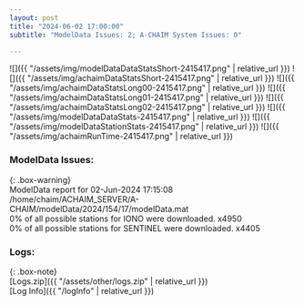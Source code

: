 ```yaml
---
layout: post
title: "2024-06-02 17:00:00"
subtitle: "ModelData Issues: 2; A-CHAIM System Issues: 0"

---
```


![]({{ "/assets/img/modelDataDataStatsShort-2415417.png" | relative_url }})
![]({{ "/assets/img/achaimDataStatsShort-2415417.png" | relative_url }})
![]({{ "/assets/img/achaimDataStatsLong00-2415417.png" | relative_url }})
![]({{ "/assets/img/achaimDataStatsLong01-2415417.png" | relative_url }})
![]({{ "/assets/img/achaimDataStatsLong02-2415417.png" | relative_url }})
![]({{ "/assets/img/modelDataDataStats-2415417.png" | relative_url }})
![]({{ "/assets/img/modelDataStationStats-2415417.png" | relative_url }})
![]({{ "/assets/img/achaimRunTime-2415417.png" | relative_url }})


### ModelData Issues:  
  
{: .box-warning}  
 ModelData report for 02-Jun-2024 17:15:08   
 /home/chaim/ACHAIM_SERVER/A-CHAIM/modelData/2024/154/17/modelData.mat   
 0% of all possible stations for IONO were downloaded. x4950   
 0% of all possible stations for SENTINEL were downloaded. x4405   
  


### Logs:  
  
{: .box-note}  
[Logs.zip]({{ "/assets/other/logs.zip" | relative_url }})  
[Log Info]({{ "/logInfo" | relative_url }})  
